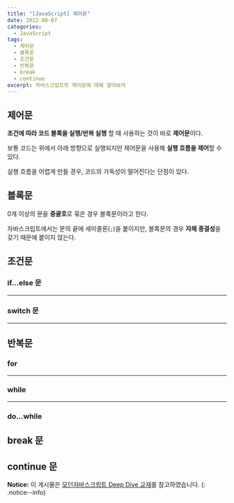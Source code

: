 ```yaml
---
title: "[JavaScript] 제어문"
date: 2022-08-07
categories:
  - JavaScript
tags:
  - 제어문
  - 블록문
  - 조건문
  - 반복문
  - break
  - continue
excerpt: 자바스크립트의 제어문에 대해 알아보자
---
```


## 제어문

**조건에 따라 코드 블록을 실행/반복 실행** 할 때 사용하는 것이 바로 **제어문**이다.

보통 코드는 위에서 아래 방향으로 실행되지만 제어문을 사용해 **실행 흐름을 제어**할 수 있다.

실행 흐름을 어렵게 만들 경우, 코드의 가독성이 떨어진다는 단점이 있다.

## 블록문

0개 이상의 문을 **중괄호**로 묶은 경우 블록문이라고 한다.

자바스크립트에서는 문의 끝에 세미콜론(`;`)을 붙이지만, 블록문의 경우 **자체 종결성**을 갖기 때문에 붙이지 않는다.

## 조건문

### if…else 문

---

### switch 문

---

## 반복문

### for

---

### while

---

### do…while

## break 문

## continue 문

**Notice:** 이 게시물은 [모던자바스크립트 Deep Dive 교재](https://book.naver.com/bookdb/book_detail.nhn?bid=16710547)를 참고하였습니다.
{: .notice--info}